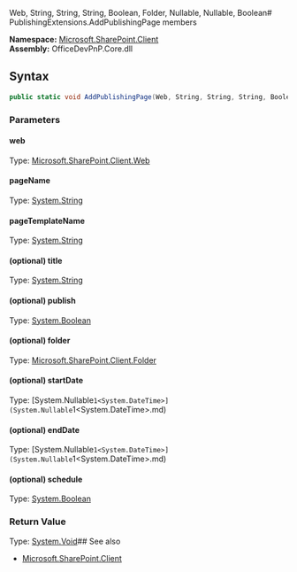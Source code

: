 Web, String, String, String, Boolean, Folder, Nullable<DateTime>, Nullable<DateTime>, Boolean# PublishingExtensions.AddPublishingPage members
  

**Namespace:** [Microsoft.SharePoint.Client](Microsoft.SharePoint.Client.md)  
**Assembly:** OfficeDevPnP.Core.dll  
## Syntax
```C#
public static void AddPublishingPage(Web, String, String, String, Boolean, Folder, Nullable<DateTime>, Nullable<DateTime>, Boolean)
```
### Parameters
#### web
Type: [Microsoft.SharePoint.Client.Web](Microsoft.SharePoint.Client.Web.md) 
#### 
#### pageName
Type: [System.String](System.String.md) 
#### 
#### pageTemplateName
Type: [System.String](System.String.md) 
#### 
#### (optional) title
Type: [System.String](System.String.md) 
#### 
#### (optional) publish
Type: [System.Boolean](System.Boolean.md) 
#### 
#### (optional) folder
Type: [Microsoft.SharePoint.Client.Folder](Microsoft.SharePoint.Client.Folder.md) 
#### 
#### (optional) startDate
Type: [System.Nullable`1<System.DateTime>](System.Nullable`1<System.DateTime>.md) 
#### 
#### (optional) endDate
Type: [System.Nullable`1<System.DateTime>](System.Nullable`1<System.DateTime>.md) 
#### 
#### (optional) schedule
Type: [System.Boolean](System.Boolean.md) 
#### 
### Return Value
Type: [System.Void](System.Void.md)## See also
- [Microsoft.SharePoint.Client](Microsoft.SharePoint.Client.md)
